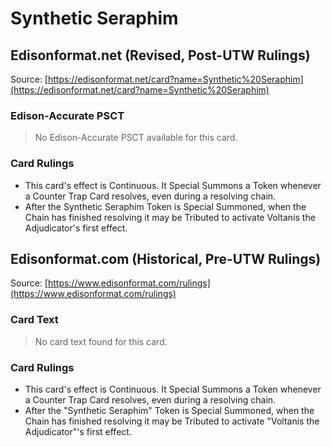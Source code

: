 # Synthetic Seraphim

## Edisonformat.net (Revised, Post-UTW Rulings)

Source: [https://edisonformat.net/card?name=Synthetic%20Seraphim](https://edisonformat.net/card?name=Synthetic%20Seraphim)

### Edison-Accurate PSCT

> No Edison-Accurate PSCT available for this card.

### Card Rulings

*   This card's effect is Continuous. It Special Summons a Token whenever a Counter Trap Card resolves, even during a resolving chain.
*   After the Synthetic Seraphim Token is Special Summoned, when the Chain has finished resolving it may be Tributed to activate Voltanis the Adjudicator's first effect.


## Edisonformat.com (Historical, Pre-UTW Rulings)

Source: [https://www.edisonformat.com/rulings](https://www.edisonformat.com/rulings)

### Card Text

> No card text found for this card.

### Card Rulings

*   This card's effect is Continuous. It Special Summons a Token whenever a Counter Trap Card resolves, even during a resolving chain.
*   After the "Synthetic Seraphim" Token is Special Summoned, when the Chain has finished resolving it may be Tributed to activate "Voltanis the Adjudicator"'s first effect.


